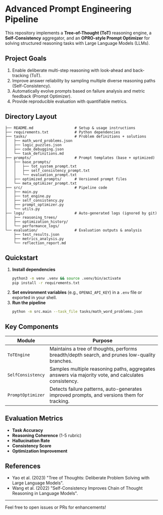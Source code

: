 # Advanced Prompt Engineering Pipeline

This repository implements a **Tree-of-Thought (ToT)** reasoning engine, a **Self-Consistency** aggregator, and an **OPRO-style Prompt Optimizer** for solving structured reasoning tasks with Large Language Models (LLMs).

## Project Goals
1. Enable deliberate multi-step reasoning with look-ahead and back-tracking (ToT).
2. Improve answer reliability by sampling multiple diverse reasoning paths (Self-Consistency).
3. Automatically evolve prompts based on failure analysis and metric feedback (Prompt Optimizer).
4. Provide reproducible evaluation with quantifiable metrics.

## Directory Layout
```
├── README.md                   # Setup & usage instructions
├── requirements.txt            # Python dependencies
├── tasks/                      # Problem definitions + solutions
│   ├── math_word_problems.json
│   ├── logic_puzzles.json
│   ├── code_debugging.json
│   └── task_definitions.md
├── prompts/                    # Prompt templates (base + optimized)
│   ├── base_prompts/
│   │   ├── tot_system_prompt.txt
│   │   ├── self_consistency_prompt.txt
│   │   └── evaluation_prompt.txt
│   ├── optimized_prompts/      # Versioned prompt files
│   └── meta_optimizer_prompt.txt
├── src/                        # Pipeline code
│   ├── main.py
│   ├── tot_engine.py
│   ├── self_consistency.py
│   ├── prompt_optimizer.py
│   └── utils.py
├── logs/                       # Auto-generated logs (ignored by git)
│   ├── reasoning_trees/
│   ├── optimization_history/
│   └── performance_logs/
└── evaluation/                 # Evaluation outputs & analysis
    ├── test_results.json
    ├── metrics_analysis.py
    └── reflection_report.md
```

## Quickstart
1. **Install dependencies**
   ```bash
   python3 -m venv .venv && source .venv/bin/activate
   pip install -r requirements.txt
   ```
2. **Set environment variables** (e.g., `OPENAI_API_KEY`) in a `.env` file or exported in your shell.
3. **Run the pipeline**
   ```bash
   python -m src.main --task_file tasks/math_word_problems.json
   ```

## Key Components
| Module | Purpose |
| ------ | ------- |
| `ToTEngine` | Maintains a tree of thoughts, performs breadth/depth search, and prunes low-quality branches. |
| `SelfConsistency` | Samples multiple reasoning paths, aggregates answers via majority vote, and calculates consistency. |
| `PromptOptimizer` | Detects failure patterns, auto-generates improved prompts, and versions them for tracking. |

## Evaluation Metrics
* **Task Accuracy**
* **Reasoning Coherence** (1-5 rubric)
* **Hallucination Rate**
* **Consistency Score**
* **Optimization Improvement**

## References
* Yao et al. (2023) "Tree of Thoughts: Deliberate Problem Solving with Large Language Models".
* Wang et al. (2022) "Self-Consistency Improves Chain of Thought Reasoning in Language Models".

---
Feel free to open issues or PRs for enhancements! 